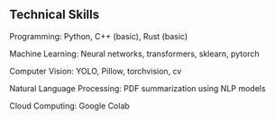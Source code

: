 
## Technical Skills

Programming: Python, C++ (basic), Rust (basic)

Machine Learning: Neural networks, transformers, sklearn, pytorch

Computer Vision: YOLO, Pillow, torchvision, cv

Natural Language Processing: PDF summarization using NLP models

Cloud Computing: Google Colab


<!--
**DancesWithDobes/DancesWithDobes** is a ✨ _special_ ✨ repository because its `README.md` (this file) appears on your GitHub profile.

Here are some ideas to get you started:

- 🔭 I’m currently working on ...
- 🌱 I’m currently learning ...
- 👯 I’m looking to collaborate on ...
- 🤔 I’m looking for help with ...
- 💬 Ask me about ...
- 📫 How to reach me: ...
- 😄 Pronouns: ...
- ⚡ Fun fact: ...
-->
